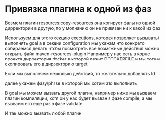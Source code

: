 # Привязка плагина к одной из фаз

Возмем плагин resourсes:copy-resourсes она копирует фалы из одной дирректории в другую, по у 
молчанию он не привязан ни к какой из фаз

Используем для этого секцию executions, которая позволяет вызывать/выполнять goal
а в секции configuration мы укажем что конкрето собираемся делать
чтобы посмотреть все возможные действия можно открыть файл maven-resources-plugin
Например у нас есть в корне проекта дирректория docker в которой лежит DOCCKERFILE и мы хотим 
скопировать его в дирректорию target

Если мы выполняем несколько действий, то желательно добавлять Id

далее укажем фазу/phase в которой мы хотим это выполнить


В goal мы можем вызвать другой плагин, например ниже мы вызваем плагин компиляции, хотя он у нас 
будет вызван в фазе compile, а мы вызваем его еще раз в фазе validate

И так можно вызвать любой плагин
